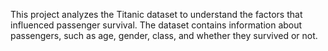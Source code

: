 This project analyzes the Titanic dataset to understand the factors that influenced passenger survival. The dataset contains information about passengers, such as age, gender, class, and whether they survived or not.
